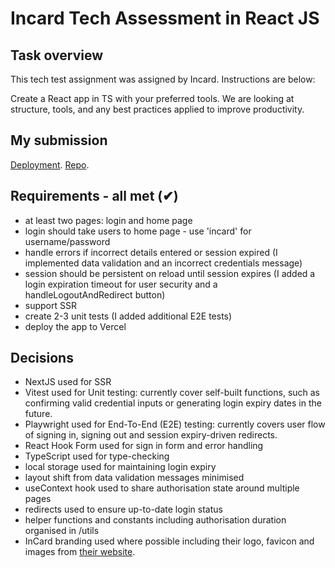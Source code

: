 # Incard Tech Assessment in React JS

## Task overview

This tech test assignment was assigned by Incard. Instructions are below:

Create a React app in TS with your preferred tools. We are looking at structure, tools, and any best practices applied to improve productivity.

## My submission

[Deployment](https://incard-tech-assessment-auth.vercel.app/home).
[Repo](https://github.com/jamesdiffeycoding/Incard-tech-assessment-auth).

## Requirements - all met (✔)

- at least two pages: login and home page
- login should take users to home page - use 'incard' for username/password
- handle errors if incorrect details entered or session expired (I implemented data validation and an incorrect credentials message)
- session should be persistent on reload until session expires (I added a login expiration timeout for user security and a handleLogoutAndRedirect button)
- support SSR
- create 2-3 unit tests (I added additional E2E tests)
- deploy the app to Vercel

## Decisions

- NextJS used for SSR
- Vitest used for Unit testing: currently cover self-built functions, such as confirming valid credential inputs or generating login expiry dates in the future.
- Playwright used for End-To-End (E2E) testing: currently covers user flow of signing in, signing out and session expiry-driven redirects.
- React Hook Form used for sign in form and error handling
- TypeScript used for type-checking
- local storage used for maintaining login expiry
- layout shift from data validation messages minimised
- useContext hook used to share authorisation state around multiple pages
- redirects used to ensure up-to-date login status
- helper functions and constants including authorisation duration organised in /utils
- InCard branding used where possible including their logo, favicon and images from [their website](https://www.incard.co/).
